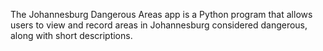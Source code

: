 The Johannesburg Dangerous Areas app is a Python program that allows users to view and record areas in Johannesburg considered dangerous, along with short descriptions.
